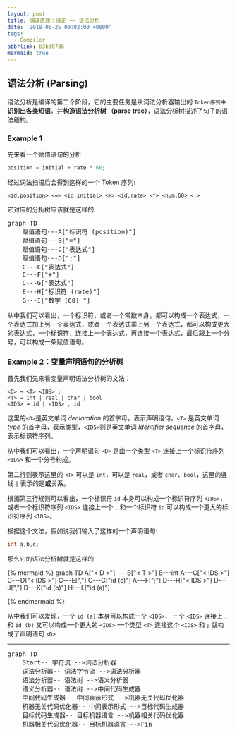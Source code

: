 ```yaml
---
layout: post
title: 编译原理：绪论 —— 语法分析
date: '2018-06-25 00:02:00 +0800'
tags:
  - Compiler
abbrlink: b3bd0786
mermaid: true
---
```


## 语法分析 (Parsing)
语法分析是编译的第二个阶段，它的主要任务是从词法分析器输出的 `Token序列中` **识别出各类短语**，并**构造语法分析树 （parse tree）**，语法分析树描述了句子的语法结构。

### Example 1
先来看一个赋值语句的分析

```cpp
position = initial + rate * 60;
```

经过词法扫描后会得到这样的一个 Token 序列:

```
<id,position> <=> <id,initial> <+> <id,rate> <*> <num,60> <;>
```

它对应的分析树应该就是这样的:
<pre class="mermaid">
graph TD
	赋值语句---A["标识符 (position)"]
	赋值语句---B["="]
	赋值语句---C["表达式"]
	赋值语句---D[";"]
	C---E["表达式"]
	C---F["+"]
	C---G["表达式"]
	E---H["标识符 (rate)"]
	G---I["数字 (60) "]
</pre>

从中我们可以看出，一个标识符，或者一个常数本身，都可以构成一个表达式，一个表达式加上另一个表达式，或者一个表达式乘上另一个表达式，都可以构成更大的表达式，一个标识符，连接上一个表达式，再连接一个表达式，最后跟上一个分号，可以构成一条赋值语句。

### Example 2：变量声明语句的分析树
首先我们先来看变量声明语法分析树的文法：

```
<D> → <T> <IDS> ;
<T> → int | real | char | bool
<IDS> → id | <IDS> , id
```

这里的`<D>`是英文单词 *declaration* 的首字母，表示声明语句，`<T>` 是英文单词 *type* 的首字母，表示类型，`<IDS>`则是英文单词 *Identifier sequence* 的首字母，表示标识符序列。

从中我们可以看出，一个声明语句 `<D>` 是由一个类型 `<T>` 连接上一个标识符序列 `<IDS>` 和一个分号构成。

第二行则表示这里的 `<T>` 可以是 `int`，可以是 `real`，或者 `char`、`bool`，这里的竖线 `|` 表示的是**或**关系。

根据第三行规则可以看出，一个标识符 `id` 本身可以构成一个标识符序列 `<IDS>`，或者一个标识符序列 `<IDS>` 连接上一个 `,` 和一个标识符 `id` 可以构成一个更大的标识符序列 `<IDS>`。

根据这个文法，假如说我们输入了这样的一个声明语句:

```cpp
int a,b,c;
```

那么它的语法分析树就是这样的

{% mermaid %}
graph TD
	A["< D >"] ---  B["< T >"]
	B---int
	A---C["< IDS >"]
	C---D["< IDS >"]
	C---E[","]
	C---G["id (c)"]
	A---F[";"]
	D---H["< IDS >"]
	D---J[","]
	D---K["id (b)"]
	H---L["id (a)"]

{% endmermaid %}

从中我们可以发现，一个 `id (a)` 本身可以构成一个 `<IDS>`，
一个 `<IDS>` 连接上 `,` 和 `id (b)` 又可以构成一个更大的 `<IDS>`,一个类型 `<T>` 连接这个 `<IDS>` 和 `;` 就构成了声明语句 `<D>`

***

<pre class="mermaid">
graph TD
	Start-- 字符流 -->词法分析器
	词法分析器-- 词法字节流 -->语法分析器
	语法分析器-- 语法树 -->语义分析器
	语义分析器-- 语法树 -->中间代码生成器
	中间代码生成器-- 中间表示形式 -->机器无关代码优化器
	机器无关代码优化器-- 中间表示形式 -->目标代码生成器
	目标代码生成器-- 目标机器语言 -->机器相关代码优化器
	机器相关代码优化器-- 目标机器语言 -->Fin
</pre>
